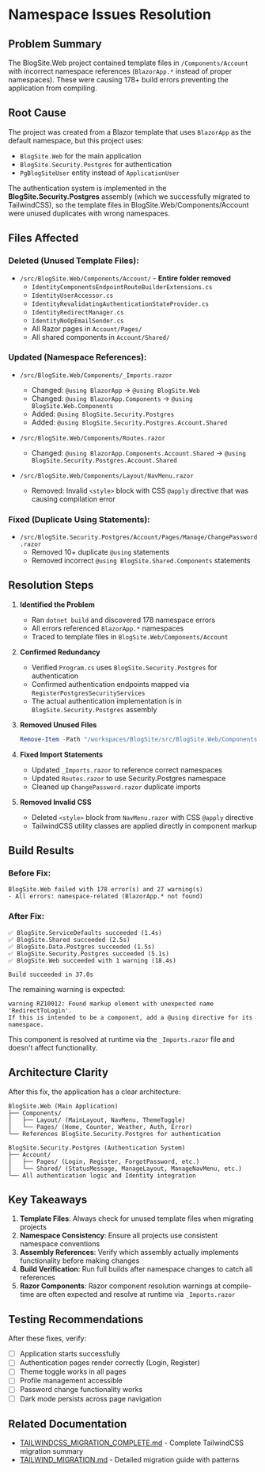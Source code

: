 # Namespace Issues Resolution

## Problem Summary

The BlogSite.Web project contained template files in `/Components/Account` with incorrect namespace references (`BlazorApp.*` instead of proper namespaces). These were causing 178+ build errors preventing the application from compiling.

## Root Cause

The project was created from a Blazor template that uses `BlazorApp` as the default namespace, but this project uses:
- `BlogSite.Web` for the main application
- `BlogSite.Security.Postgres` for authentication
- `PgBlogSiteUser` entity instead of `ApplicationUser`

The authentication system is implemented in the **BlogSite.Security.Postgres** assembly (which we successfully migrated to TailwindCSS), so the template files in BlogSite.Web/Components/Account were unused duplicates with wrong namespaces.

## Files Affected

### Deleted (Unused Template Files):
- `/src/BlogSite.Web/Components/Account/` - **Entire folder removed**
  - `IdentityComponentsEndpointRouteBuilderExtensions.cs`
  - `IdentityUserAccessor.cs`
  - `IdentityRevalidatingAuthenticationStateProvider.cs`
  - `IdentityRedirectManager.cs`
  - `IdentityNoOpEmailSender.cs`
  - All Razor pages in `Account/Pages/`
  - All shared components in `Account/Shared/`

### Updated (Namespace References):
- `/src/BlogSite.Web/Components/_Imports.razor`
  - Changed: `@using BlazorApp` → `@using BlogSite.Web`
  - Changed: `@using BlazorApp.Components` → `@using BlogSite.Web.Components`
  - Added: `@using BlogSite.Security.Postgres`
  - Added: `@using BlogSite.Security.Postgres.Account.Shared`

- `/src/BlogSite.Web/Components/Routes.razor`
  - Changed: `@using BlazorApp.Components.Account.Shared` → `@using BlogSite.Security.Postgres.Account.Shared`

- `/src/BlogSite.Web/Components/Layout/NavMenu.razor`
  - Removed: Invalid `<style>` block with CSS `@apply` directive that was causing compilation error

### Fixed (Duplicate Using Statements):
- `/src/BlogSite.Security.Postgres/Account/Pages/Manage/ChangePassword.razor`
  - Removed 10+ duplicate `@using` statements
  - Removed incorrect `@using BlogSite.Shared.Components` statements

## Resolution Steps

1. **Identified the Problem**
   - Ran `dotnet build` and discovered 178 namespace errors
   - All errors referenced `BlazorApp.*` namespaces
   - Traced to template files in `BlogSite.Web/Components/Account`

2. **Confirmed Redundancy**
   - Verified `Program.cs` uses `BlogSite.Security.Postgres` for authentication
   - Confirmed authentication endpoints mapped via `RegisterPostgresSecurityServices`
   - The actual authentication implementation is in `BlogSite.Security.Postgres` assembly

3. **Removed Unused Files**
   ```powershell
   Remove-Item -Path "/workspaces/BlogSite/src/BlogSite.Web/Components/Account" -Recurse -Force
   ```

4. **Fixed Import Statements**
   - Updated `_Imports.razor` to reference correct namespaces
   - Updated `Routes.razor` to use Security.Postgres namespace
   - Cleaned up `ChangePassword.razor` duplicate imports

5. **Removed Invalid CSS**
   - Deleted `<style>` block from `NavMenu.razor` with CSS `@apply` directive
   - TailwindCSS utility classes are applied directly in component markup

## Build Results

### Before Fix:
```
BlogSite.Web failed with 178 error(s) and 27 warning(s)
- All errors: namespace-related (BlazorApp.* not found)
```

### After Fix:
```
✅ BlogSite.ServiceDefaults succeeded (1.4s)
✅ BlogSite.Shared succeeded (2.5s)
✅ BlogSite.Data.Postgres succeeded (1.5s)
✅ BlogSite.Security.Postgres succeeded (5.1s)
✅ BlogSite.Web succeeded with 1 warning (18.4s)

Build succeeded in 37.0s
```

The remaining warning is expected:
```
warning RZ10012: Found markup element with unexpected name 'RedirectToLogin'. 
If this is intended to be a component, add a @using directive for its namespace.
```

This component is resolved at runtime via the `_Imports.razor` file and doesn't affect functionality.

## Architecture Clarity

After this fix, the application has a clear architecture:

```
BlogSite.Web (Main Application)
├── Components/
│   ├── Layout/ (MainLayout, NavMenu, ThemeToggle)
│   └── Pages/ (Home, Counter, Weather, Auth, Error)
└── References BlogSite.Security.Postgres for authentication

BlogSite.Security.Postgres (Authentication System)
├── Account/
│   ├── Pages/ (Login, Register, ForgotPassword, etc.)
│   └── Shared/ (StatusMessage, ManageLayout, ManageNavMenu, etc.)
└── All authentication logic and Identity integration
```

## Key Takeaways

1. **Template Files**: Always check for unused template files when migrating projects
2. **Namespace Consistency**: Ensure all projects use consistent namespace conventions
3. **Assembly References**: Verify which assembly actually implements functionality before making changes
4. **Build Verification**: Run full builds after namespace changes to catch all references
5. **Razor Components**: Razor component resolution warnings at compile-time are often expected and resolve at runtime via `_Imports.razor`

## Testing Recommendations

After these fixes, verify:
- [ ] Application starts successfully
- [ ] Authentication pages render correctly (Login, Register)
- [ ] Theme toggle works in all pages
- [ ] Profile management accessible
- [ ] Password change functionality works
- [ ] Dark mode persists across page navigation

## Related Documentation

- [TAILWINDCSS_MIGRATION_COMPLETE.md](./TAILWINDCSS_MIGRATION_COMPLETE.md) - Complete TailwindCSS migration summary
- [TAILWIND_MIGRATION.md](./TAILWIND_MIGRATION.md) - Detailed migration guide with patterns
